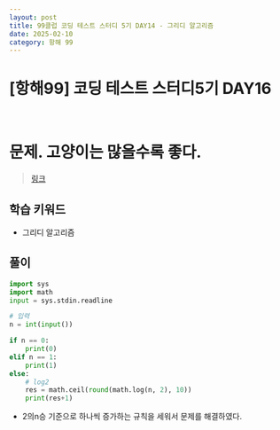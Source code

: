 ```yaml
---
layout: post
title: 99클럽 코딩 테스트 스터디 5기 DAY14 - 그리디 알고리즘
date: 2025-02-10
category: 항해 99 
---
```


# [항해99] 코딩 테스트 스터디5기 DAY16

<br>

# 문제. 고양이는 많을수록 좋다. 
> [링크](https://www.acmicpc.net/problem/27961)

## 학습 키워드
- 그리디 알고리즘



## 풀이

```python
import sys
import math
input = sys.stdin.readline

# 입력
n = int(input())

if n == 0:
    print(0)
elif n == 1:
    print(1)
else:
    # log2
    res = math.ceil(round(math.log(n, 2), 10))
    print(res+1)
```
- 2의n승 기준으로 하나씩 증가하는 규칙을 세워서 문제를 해결하였다. 